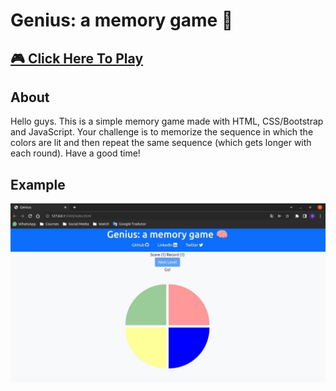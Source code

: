 # Genius: a memory game 🧠

## [🎮 Click Here To Play](https://genius-gabrielsanva.vercel.app/)

## About

Hello guys. This is a simple memory game made with HTML, CSS/Bootstrap and JavaScript. Your challenge is to memorize the sequence in which the colors are lit and then repeat the same sequence (which gets longer with each round). Have a good time!

## Example

![Genius Desktop Version](img/desktop.jpeg)
